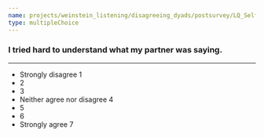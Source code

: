 ```yaml
---
name: projects/weinstein_listening/disagreeing_dyads/postsurvey/LQ_Self_1.md
type: multipleChoice
---
```


### I tried hard to understand what my partner was saying.

---

- Strongly disagree 1
- 2
- 3
- Neither agree nor disagree 4
- 5
- 6
- Strongly agree 7
